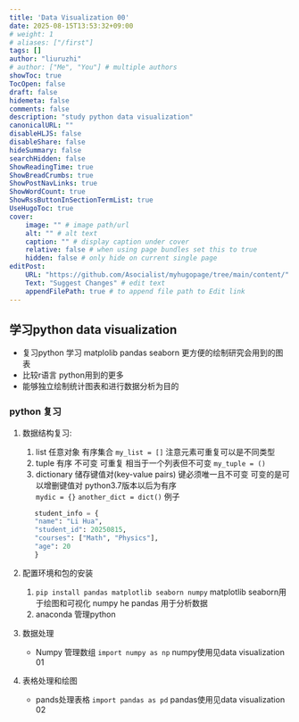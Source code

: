 ```yaml
---
title: 'Data Visualization 00'
date: 2025-08-15T13:53:32+09:00
# weight: 1
# aliases: ["/first"]
tags: []
author: "liuruzhi"
# author: ["Me", "You"] # multiple authors
showToc: true
TocOpen: false
draft: false
hidemeta: false
comments: false
description: "study python data visualization"
canonicalURL: ""
disableHLJS: false
disableShare: false
hideSummary: false
searchHidden: false
ShowReadingTime: true
ShowBreadCrumbs: true
ShowPostNavLinks: true
ShowWordCount: true
ShowRssButtonInSectionTermList: true
UseHugoToc: true
cover:
    image: "" # image path/url
    alt: "" # alt text
    caption: "" # display caption under cover
    relative: false # when using page bundles set this to true
    hidden: false # only hide on current single page
editPost:
    URL: "https://github.com/Asocialist/myhugopage/tree/main/content/"
    Text: "Suggest Changes" # edit text
    appendFilePath: true # to append file path to Edit link
---
```


## 学习python data visualization

- 复习python 学习 matplolib pandas seaborn 更方便的绘制研究会用到的图表
- 比较r语言 python用到的更多
- 能够独立绘制统计图表和进行数据分析为目的

### python 复习

1. 数据结构复习:
   1. list 任意对象 有序集合 `my_list = []` 注意元素可重复可以是不同类型
   2. tuple 有序 不可变 可重复 相当于一个列表但不可变 `my_tuple = ()`
   3. dictionary 储存键值对(key-value pairs) 键必须唯一且不可变 可变的是可以增删键值对 python3.7版本以后为有序  
     `mydic = {}` `another_dict = dict()`
     例子

     ``` python
        student_info = {
        "name": "Li Hua",
        "student_id": 20250815,
        "courses": ["Math", "Physics"],
        "age": 20
        }
     ```

1. 配置环境和包的安装
   1. `pip install pandas matplotlib seaborn numpy` matplotlib seaborn用于绘图和可视化  numpy he pandas 用于分析数据
   1. anaconda 管理python

1. 数据处理

   - Numpy 管理数组 `import numpy as np` numpy使用见data visualization 01

1. 表格处理和绘图

   - pands处理表格 `import pandas as pd` pandas使用见data visualization 02
